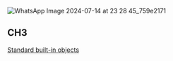 ![WhatsApp Image 2024-07-14 at 23 28 45_759e2171](https://github.com/user-attachments/assets/d3e132fc-1f5d-4c2a-be55-685667445abe)


## CH3

[Standard built-in objects](https://developer.mozilla.org/en-US/docs/Web/JavaScript/Reference/Global_Objects/String) 
